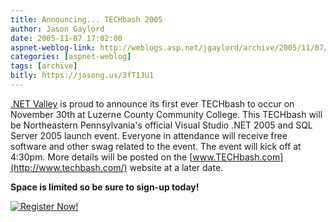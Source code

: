 ```yaml
---
title: Announcing... TECHbash 2005
author: Jason Gaylord
date: 2005-11-07 17:02:00
aspnet-weblog-link: http://weblogs.asp.net/jgaylord/archive/2005/11/07/429837.aspx
categories: [aspnet-weblog]
tags: [archive]
bitly: https://jasong.us/3fT1JU1
---
```


[.NET Valley](http://www.dotnetvalley.com/ ".NET Valley") is proud to announce its first ever TECHbash to occur on November 30th at Luzerne County Community College. This TECHbash will be Northeastern Pennsylvania's official Visual Studio .NET 2005 and SQL Server 2005 launch event. Everyone in attendance will receive free software and other swag related to the event. The event will kick off at 4:30pm. More details will be posted on the [www.TECHbash.com](http://www.techbash.com/) website at a later date.  
  
**Space is limited so be sure to sign-up today!**  
  
[![Register Now!](https://cdn.jasongaylord.com/images/2005/11/07/register.gif)](http://www.techbash.com/register.aspx)
